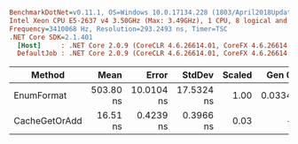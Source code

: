 ``` ini

BenchmarkDotNet=v0.11.1, OS=Windows 10.0.17134.228 (1803/April2018Update/Redstone4)
Intel Xeon CPU E5-2637 v4 3.50GHz (Max: 3.49GHz), 1 CPU, 8 logical and 4 physical cores
Frequency=3410068 Hz, Resolution=293.2493 ns, Timer=TSC
.NET Core SDK=2.1.401
  [Host]     : .NET Core 2.0.9 (CoreCLR 4.6.26614.01, CoreFX 4.6.26614.01), 64bit RyuJIT
  DefaultJob : .NET Core 2.0.9 (CoreCLR 4.6.26614.01, CoreFX 4.6.26614.01), 64bit RyuJIT


```
|        Method |      Mean |      Error |     StdDev | Scaled |  Gen 0 | Allocated |
|-------------- |----------:|-----------:|-----------:|-------:|-------:|----------:|
|    EnumFormat | 503.80 ns | 10.0104 ns | 17.5324 ns |   1.00 | 0.0334 |     216 B |
| CacheGetOrAdd |  16.51 ns |  0.4239 ns |  0.3966 ns |   0.03 |      - |       0 B |

